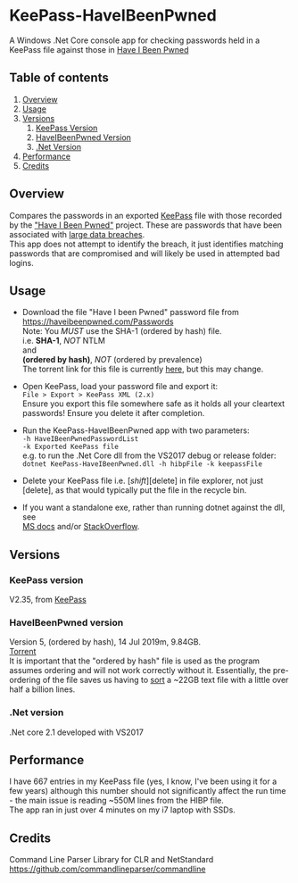 ﻿# KeePass-HaveIBeenPwned

A Windows .Net Core console app for checking passwords held in a KeePass file against those in [Have I Been Pwned](https://haveibeenpwned.com/)

## Table of contents
1. [Overview](#Overview)
2. [Usage](#Usage)
3. [Versions](#Versions)
    1. [KeePass Version](#.KeePassVersion)
    2. [HaveIBeenPwned Version](#.HaveIBeenPwnedVersion)
    3. [.Net Version](#.NetVersion)
4. [Performance](#Performance)
5. [Credits](#Credits)

## Overview <a name="Overview"></a>

Compares the passwords in an exported [KeePass](https://keepass.info/) file with those recorded by the ["Have I Been Pwned"](https://haveibeenpwned.com/) project. These are passwords that have been associated with [large data breaches](https://haveibeenpwned.com/PwnedWebsites).
<br>This app does not attempt to identify the breach, it just identifies matching passwords that are compromised and will likely be used in attempted bad logins.

## Usage <a name="Usage"></a>

* Download the file "Have I been Pwned" password file from https://haveibeenpwned.com/Passwords
<br> Note: You *MUST* use the SHA-1	(ordered by hash) file.
<br> i.e. **SHA-1**, *NOT* NTLM
<br>and 
<br>**(ordered by hash)**, *NOT* (ordered by prevalence)
<br>The torrent link for this file is currently [here](https://downloads.pwnedpasswords.com/passwords/pwned-passwords-sha1-ordered-by-hash-v5.7z.torrent), but this may change.

* Open KeePass, load your password file and export it:
<br> `File > Export > KeePass XML (2.x)`
<br> Ensure you export this file somewhere safe as it holds all your cleartext passwords! Ensure you delete it after completion.

* Run the KeePass-HaveIBeenPwned app with two parameters:
<br> `-h HaveIBeenPwnedPasswordList`
<br> `-k Exported KeePass file`
<br> e.g. to run the .Net Core dll from the VS2017 debug or release folder:
<br> `dotnet KeePass-HaveIBeenPwned.dll -h hibpFile -k keepassFile`

* Delete your KeePass file i.e. [*shift*][delete] in file explorer, not just [delete], as that would typically put the file in the recycle bin.

* If you want a standalone exe, rather than running dotnet against the dll, see
<br> [MS docs](https://docs.microsoft.com/en-us/dotnet/core/deploying/) and/or [StackOverflow](https://stackoverflow.com/questions/44074121/build-net-core-console-application-to-output-an-exe).

## Versions <a name="Versions"></a>

### KeePass version <a name="KeePassVersion"></a>
V2.35, from [KeePass](https://keepass.info/)

### HaveIBeenPwned version <a name="HaveIBeenPwnedVersion"></a>
Version 5, (ordered by hash), 14 Jul 2019m, 9.84GB.  
[Torrent](https://downloads.pwnedpasswords.com/passwords/pwned-passwords-sha1-ordered-by-hash-v5.7z.torrent)
<br>It is important that the "ordered by hash" file is used as the program assumes ordering and will not work correctly without it.
Essentially, the pre-ordering of the file saves us having to [sort](https://www.amazon.co.uk/Art-Computer-Programming-Sorting-Searching/dp/0201896850) a ~22GB text file with a little over half a billion lines.

### .Net version <a name=",NetVersion"></a>
.Net core 2.1 developed with VS2017

## Performance <a name="Performance"></a>
I have 667 entries in my KeePass file (yes, I know, I've been using it for a few years) although this number should not significantly affect the run time - the main issue is reading ~550M lines from the HIBP file.
<br>The app ran in just over 4 minutes on my i7 laptop with SSDs.


## Credits <a name="Credits"></a>

Command Line Parser Library for CLR and NetStandard
https://github.com/commandlineparser/commandline


